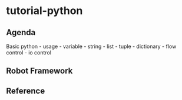 # tutorial-python

## Agenda

Basic python
    - usage
    - variable
        - string
        - list
        - tuple
        - dictionary
    - flow control
    - io control

## Robot Framework


## Reference